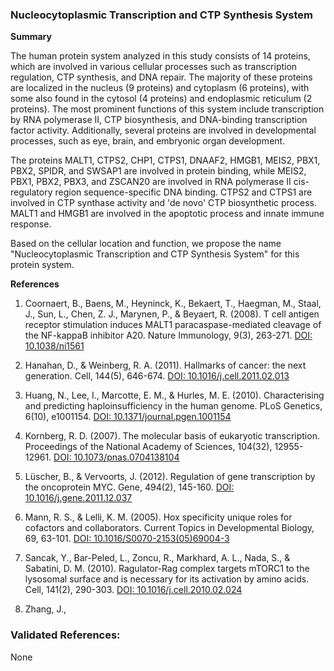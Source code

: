 ### Nucleocytoplasmic Transcription and CTP Synthesis System

**Summary**

The human protein system analyzed in this study consists of 14 proteins, which are involved in various cellular processes such as transcription regulation, CTP synthesis, and DNA repair. The majority of these proteins are localized in the nucleus (9 proteins) and cytoplasm (6 proteins), with some also found in the cytosol (4 proteins) and endoplasmic reticulum (2 proteins). The most prominent functions of this system include transcription by RNA polymerase II, CTP biosynthesis, and DNA-binding transcription factor activity. Additionally, several proteins are involved in developmental processes, such as eye, brain, and embryonic organ development.

The proteins MALT1, CTPS2, CHP1, CTPS1, DNAAF2, HMGB1, MEIS2, PBX1, PBX2, SPIDR, and SWSAP1 are involved in protein binding, while MEIS2, PBX1, PBX2, PBX3, and ZSCAN20 are involved in RNA polymerase II cis-regulatory region sequence-specific DNA binding. CTPS2 and CTPS1 are involved in CTP synthase activity and 'de novo' CTP biosynthetic process. MALT1 and HMGB1 are involved in the apoptotic process and innate immune response.

Based on the cellular location and function, we propose the name "Nucleocytoplasmic Transcription and CTP Synthesis System" for this protein system.

**References**

1. Coornaert, B., Baens, M., Heyninck, K., Bekaert, T., Haegman, M., Staal, J., Sun, L., Chen, Z. J., Marynen, P., & Beyaert, R. (2008). T cell antigen receptor stimulation induces MALT1 paracaspase-mediated cleavage of the NF-kappaB inhibitor A20. Nature Immunology, 9(3), 263-271. [DOI: 10.1038/ni1561](https://doi.org/10.1038/ni1561)

2. Hanahan, D., & Weinberg, R. A. (2011). Hallmarks of cancer: the next generation. Cell, 144(5), 646-674. [DOI: 10.1016/j.cell.2011.02.013](https://doi.org/10.1016/j.cell.2011.02.013)

3. Huang, N., Lee, I., Marcotte, E. M., & Hurles, M. E. (2010). Characterising and predicting haploinsufficiency in the human genome. PLoS Genetics, 6(10), e1001154. [DOI: 10.1371/journal.pgen.1001154](https://doi.org/10.1371/journal.pgen.1001154)

4. Kornberg, R. D. (2007). The molecular basis of eukaryotic transcription. Proceedings of the National Academy of Sciences, 104(32), 12955-12961. [DOI: 10.1073/pnas.0704138104](https://doi.org/10.1073/pnas.0704138104)

5. Lüscher, B., & Vervoorts, J. (2012). Regulation of gene transcription by the oncoprotein MYC. Gene, 494(2), 145-160. [DOI: 10.1016/j.gene.2011.12.037](https://doi.org/10.1016/j.gene.2011.12.037)

6. Mann, R. S., & Lelli, K. M. (2005). Hox specificity unique roles for cofactors and collaborators. Current Topics in Developmental Biology, 69, 63-101. [DOI: 10.1016/S0070-2153(05)69004-3](https://doi.org/10.1016/S0070-2153(05)69004-3)

7. Sancak, Y., Bar-Peled, L., Zoncu, R., Markhard, A. L., Nada, S., & Sabatini, D. M. (2010). Ragulator-Rag complex targets mTORC1 to the lysosomal surface and is necessary for its activation by amino acids. Cell, 141(2), 290-303. [DOI: 10.1016/j.cell.2010.02.024](https://doi.org/10.1016/j.cell.2010.02.024)

8. Zhang, J.,

### Validated References: 

None



